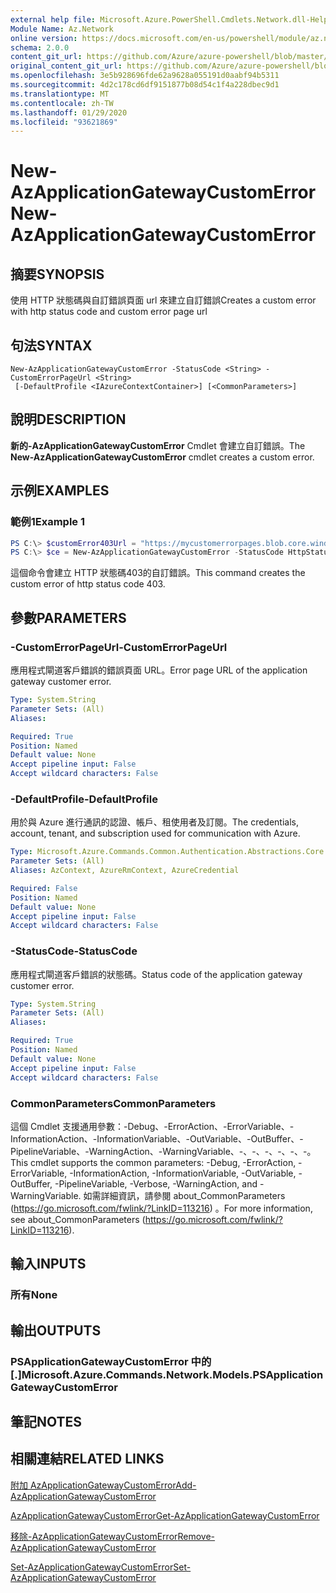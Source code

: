 ```yaml
---
external help file: Microsoft.Azure.PowerShell.Cmdlets.Network.dll-Help.xml
Module Name: Az.Network
online version: https://docs.microsoft.com/en-us/powershell/module/az.network/new-azapplicationgatewaycustomerror
schema: 2.0.0
content_git_url: https://github.com/Azure/azure-powershell/blob/master/src/Network/Network/help/New-AzApplicationGatewayCustomError.md
original_content_git_url: https://github.com/Azure/azure-powershell/blob/master/src/Network/Network/help/New-AzApplicationGatewayCustomError.md
ms.openlocfilehash: 3e5b928696fde62a9628a055191d0aabf94b5311
ms.sourcegitcommit: 4d2c178cd6df9151877b08d54c1f4a228dbec9d1
ms.translationtype: MT
ms.contentlocale: zh-TW
ms.lasthandoff: 01/29/2020
ms.locfileid: "93621869"
---
```

# <span data-ttu-id="1f0d1-101">New-AzApplicationGatewayCustomError</span><span class="sxs-lookup"><span data-stu-id="1f0d1-101">New-AzApplicationGatewayCustomError</span></span>

## <span data-ttu-id="1f0d1-102">摘要</span><span class="sxs-lookup"><span data-stu-id="1f0d1-102">SYNOPSIS</span></span>
<span data-ttu-id="1f0d1-103">使用 HTTP 狀態碼與自訂錯誤頁面 url 來建立自訂錯誤</span><span class="sxs-lookup"><span data-stu-id="1f0d1-103">Creates a custom error with http status code and custom error page url</span></span> 

## <span data-ttu-id="1f0d1-104">句法</span><span class="sxs-lookup"><span data-stu-id="1f0d1-104">SYNTAX</span></span>

```
New-AzApplicationGatewayCustomError -StatusCode <String> -CustomErrorPageUrl <String>
 [-DefaultProfile <IAzureContextContainer>] [<CommonParameters>]
```

## <span data-ttu-id="1f0d1-105">說明</span><span class="sxs-lookup"><span data-stu-id="1f0d1-105">DESCRIPTION</span></span>
<span data-ttu-id="1f0d1-106">**新的-AzApplicationGatewayCustomError** Cmdlet 會建立自訂錯誤。</span><span class="sxs-lookup"><span data-stu-id="1f0d1-106">The **New-AzApplicationGatewayCustomError** cmdlet creates a custom error.</span></span>

## <span data-ttu-id="1f0d1-107">示例</span><span class="sxs-lookup"><span data-stu-id="1f0d1-107">EXAMPLES</span></span>

### <span data-ttu-id="1f0d1-108">範例1</span><span class="sxs-lookup"><span data-stu-id="1f0d1-108">Example 1</span></span>
```powershell
PS C:\> $customError403Url = "https://mycustomerrorpages.blob.core.windows.net/errorpages/403-another.htm"
PS C:\> $ce = New-AzApplicationGatewayCustomError -StatusCode HttpStatus403 -CustomErrorPageUrl $customError403Url
```

<span data-ttu-id="1f0d1-109">這個命令會建立 HTTP 狀態碼403的自訂錯誤。</span><span class="sxs-lookup"><span data-stu-id="1f0d1-109">This command creates the custom error of http status code 403.</span></span>

## <span data-ttu-id="1f0d1-110">參數</span><span class="sxs-lookup"><span data-stu-id="1f0d1-110">PARAMETERS</span></span>

### <span data-ttu-id="1f0d1-111">-CustomErrorPageUrl</span><span class="sxs-lookup"><span data-stu-id="1f0d1-111">-CustomErrorPageUrl</span></span>
<span data-ttu-id="1f0d1-112">應用程式閘道客戶錯誤的錯誤頁面 URL。</span><span class="sxs-lookup"><span data-stu-id="1f0d1-112">Error page URL of the application gateway customer error.</span></span>

```yaml
Type: System.String
Parameter Sets: (All)
Aliases:

Required: True
Position: Named
Default value: None
Accept pipeline input: False
Accept wildcard characters: False
```

### <span data-ttu-id="1f0d1-113">-DefaultProfile</span><span class="sxs-lookup"><span data-stu-id="1f0d1-113">-DefaultProfile</span></span>
<span data-ttu-id="1f0d1-114">用於與 Azure 進行通訊的認證、帳戶、租使用者及訂閱。</span><span class="sxs-lookup"><span data-stu-id="1f0d1-114">The credentials, account, tenant, and subscription used for communication with Azure.</span></span>

```yaml
Type: Microsoft.Azure.Commands.Common.Authentication.Abstractions.Core.IAzureContextContainer
Parameter Sets: (All)
Aliases: AzContext, AzureRmContext, AzureCredential

Required: False
Position: Named
Default value: None
Accept pipeline input: False
Accept wildcard characters: False
```

### <span data-ttu-id="1f0d1-115">-StatusCode</span><span class="sxs-lookup"><span data-stu-id="1f0d1-115">-StatusCode</span></span>
<span data-ttu-id="1f0d1-116">應用程式閘道客戶錯誤的狀態碼。</span><span class="sxs-lookup"><span data-stu-id="1f0d1-116">Status code of the application gateway customer error.</span></span>

```yaml
Type: System.String
Parameter Sets: (All)
Aliases:

Required: True
Position: Named
Default value: None
Accept pipeline input: False
Accept wildcard characters: False
```

### <span data-ttu-id="1f0d1-117">CommonParameters</span><span class="sxs-lookup"><span data-stu-id="1f0d1-117">CommonParameters</span></span>
<span data-ttu-id="1f0d1-118">這個 Cmdlet 支援通用參數：-Debug、-ErrorAction、-ErrorVariable、-InformationAction、-InformationVariable、-OutVariable、-OutBuffer、-PipelineVariable、-WarningAction、-WarningVariable、-、-、-、-、-、-。</span><span class="sxs-lookup"><span data-stu-id="1f0d1-118">This cmdlet supports the common parameters: -Debug, -ErrorAction, -ErrorVariable, -InformationAction, -InformationVariable, -OutVariable, -OutBuffer, -PipelineVariable, -Verbose, -WarningAction, and -WarningVariable.</span></span> <span data-ttu-id="1f0d1-119">如需詳細資訊，請參閱 about_CommonParameters (https://go.microsoft.com/fwlink/?LinkID=113216) 。</span><span class="sxs-lookup"><span data-stu-id="1f0d1-119">For more information, see about_CommonParameters (https://go.microsoft.com/fwlink/?LinkID=113216).</span></span>

## <span data-ttu-id="1f0d1-120">輸入</span><span class="sxs-lookup"><span data-stu-id="1f0d1-120">INPUTS</span></span>

### <span data-ttu-id="1f0d1-121">所有</span><span class="sxs-lookup"><span data-stu-id="1f0d1-121">None</span></span>

## <span data-ttu-id="1f0d1-122">輸出</span><span class="sxs-lookup"><span data-stu-id="1f0d1-122">OUTPUTS</span></span>

### <span data-ttu-id="1f0d1-123">PSApplicationGatewayCustomError 中的 [.]</span><span class="sxs-lookup"><span data-stu-id="1f0d1-123">Microsoft.Azure.Commands.Network.Models.PSApplicationGatewayCustomError</span></span>

## <span data-ttu-id="1f0d1-124">筆記</span><span class="sxs-lookup"><span data-stu-id="1f0d1-124">NOTES</span></span>

## <span data-ttu-id="1f0d1-125">相關連結</span><span class="sxs-lookup"><span data-stu-id="1f0d1-125">RELATED LINKS</span></span>

[<span data-ttu-id="1f0d1-126">附加 AzApplicationGatewayCustomError</span><span class="sxs-lookup"><span data-stu-id="1f0d1-126">Add-AzApplicationGatewayCustomError</span></span>](./Add-AzApplicationGatewayCustomError.md)

[<span data-ttu-id="1f0d1-127">AzApplicationGatewayCustomError</span><span class="sxs-lookup"><span data-stu-id="1f0d1-127">Get-AzApplicationGatewayCustomError</span></span>](./Get-AzApplicationGatewayCustomError.md)

[<span data-ttu-id="1f0d1-128">移除-AzApplicationGatewayCustomError</span><span class="sxs-lookup"><span data-stu-id="1f0d1-128">Remove-AzApplicationGatewayCustomError</span></span>](./Remove-AzApplicationGatewayCustomError.md)

[<span data-ttu-id="1f0d1-129">Set-AzApplicationGatewayCustomError</span><span class="sxs-lookup"><span data-stu-id="1f0d1-129">Set-AzApplicationGatewayCustomError</span></span>](./Set-AzApplicationGatewayCustomError.md)
